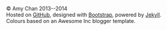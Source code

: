 
&copy; Amy Chan 2013--2014  
Hosted on [GitHub](https://github.com/mathematicalcoffee/mathematicalcoffee.github.io), designed with [Bootstrap](http://getbootstrap.com/), powered by [Jekyll](http://jekyllrb.com/).  
Colours based on an Awesome Inc blogger template.
